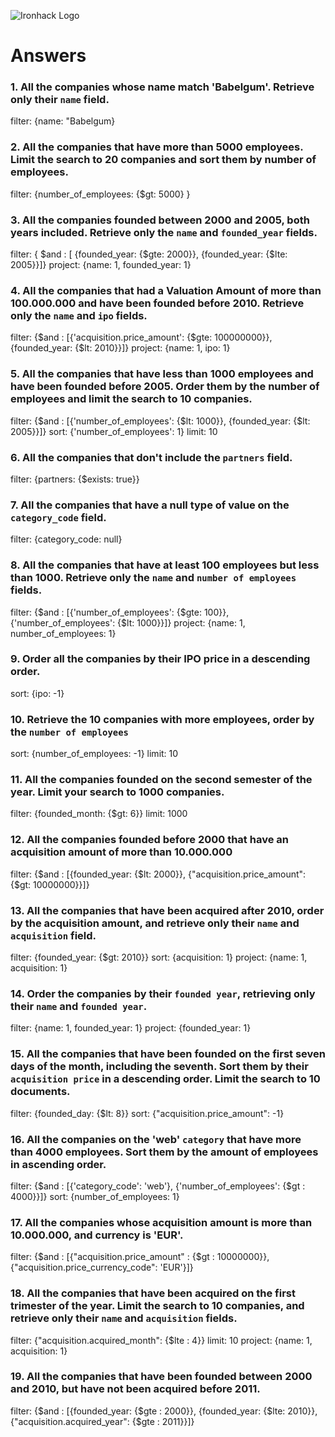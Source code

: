 ![Ironhack Logo](https://i.imgur.com/1QgrNNw.png)

# Answers

### 1. All the companies whose name match 'Babelgum'. Retrieve only their `name` field.

filter: {name: "Babelgum}

### 2. All the companies that have more than 5000 employees. Limit the search to 20 companies and sort them by **number of employees**.

filter: {number_of_employees: {$gt: 5000} }

### 3. All the companies founded between 2000 and 2005, both years included. Retrieve only the `name` and `founded_year` fields.

filter: { $and : [ {founded_year: {$gte: 2000}}, {founded_year: {$lte: 2005}}]}
project: {name: 1, founded_year: 1}

### 4. All the companies that had a Valuation Amount of more than 100.000.000 and have been founded before 2010. Retrieve only the `name` and `ipo` fields.

filter: {$and : [{'acquisition.price_amount': {$gte: 100000000}}, {founded_year: {$lt: 2010}}]}
project: {name: 1, ipo: 1}
### 5. All the companies that have less than 1000 employees and have been founded before 2005. Order them by the number of employees and limit the search to 10 companies.

filter: {$and : [{'number_of_employees': {$lt: 1000}}, {founded_year: {$lt: 2005}}]}
sort: {'number_of_employees': 1}
limit: 10

### 6. All the companies that don't include the `partners` field.

filter: {partners: {$exists: true}}

### 7. All the companies that have a null type of value on the `category_code` field.

filter: {category_code: null}

### 8. All the companies that have at least 100 employees but less than 1000. Retrieve only the `name` and `number of employees` fields.

filter: {$and : [{'number_of_employees': {$gte: 100}}, {'number_of_employees': {$lt: 1000}}]}
project: {name: 1, number_of_employees: 1}

### 9. Order all the companies by their IPO price in a descending order.

sort: {ipo: -1}

### 10. Retrieve the 10 companies with more employees, order by the `number of employees`

sort: {number_of_employees: -1}
limit: 10

### 11. All the companies founded on the second semester of the year. Limit your search to 1000 companies.

filter: {founded_month: {$gt: 6}}
limit: 1000

<!-- ### 12. All the companies that have been 'deadpooled' after the third year. -->



### 12. All the companies founded before 2000 that have an acquisition amount of more than 10.000.000

filter: {$and : [{founded_year: {$lt: 2000}}, {"acquisition.price_amount": {$gt: 10000000}}]}

### 13. All the companies that have been acquired after 2010, order by the acquisition amount, and retrieve only their `name` and `acquisition` field.

filter: {founded_year: {$gt: 2010}}
sort: {acquisition: 1}
project: {name: 1, acquisition: 1}

### 14. Order the companies by their `founded year`, retrieving only their `name` and `founded year`.

filter: {name: 1, founded_year: 1}
project: {founded_year: 1}

### 15. All the companies that have been founded on the first seven days of the month, including the seventh. Sort them by their `acquisition price` in a descending order. Limit the search to 10 documents.

filter: {founded_day: {$lt: 8}}
sort: {"acquisition.price_amount": -1}

### 16. All the companies on the 'web' `category` that have more than 4000 employees. Sort them by the amount of employees in ascending order.

filter: {$and : [{'category_code': 'web'}, {'number_of_employees': {$gt : 4000}}]}
sort: {number_of_employees: 1}

### 17. All the companies whose acquisition amount is more than 10.000.000, and currency is 'EUR'.

filter: {$and : [{"acquisition.price_amount" : {$gt : 10000000}}, {"acquisition.price_currency_code": 'EUR'}]}

### 18. All the companies that have been acquired on the first trimester of the year. Limit the search to 10 companies, and retrieve only their `name` and `acquisition` fields.

filter: {"acquisition.acquired_month": {$lte : 4}}
limit: 10
project: {name: 1, acquisition: 1}

### 19. All the companies that have been founded between 2000 and 2010, but have not been acquired before 2011.

filter: {$and : [{founded_year: {$gte : 2000}}, {founded_year: {$lte: 2010}}, {"acquisition.acquired_year": {$gte : 2011}}]} 
